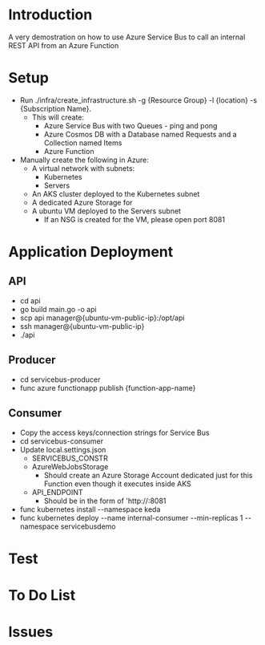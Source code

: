 # Introduction
A very demostration on how to use Azure Service Bus to call an internal REST API from an Azure Function

# Setup
* Run ./infra/create_infrastructure.sh -g {Resource Group} -l {location} -s {Subscription Name}.
    * This will create:
        * Azure Service Bus with two Queues - ping and pong
        * Azure Cosmos DB with a Database named Requests and a Collection named Items
        * Azure Function
* Manually create the following in Azure:
    * A virtual network with subnets:
        * Kubernetes
        * Servers
    * An AKS cluster deployed to the Kubernetes subnet
    * A dedicated Azure Storage for 
    * A ubuntu VM deployed to the Servers subnet
        * If an NSG is created for the VM, please open port 8081 

# Application Deployment 
## API
* cd api
* go build main.go -o api
* scp api manager@{ubuntu-vm-public-ip}:/opt/api
* ssh manager@{ubuntu-vm-public-ip}
* ./api

## Producer
* cd servicebus-producer
* func azure functionapp publish {function-app-name}

## Consumer
* Copy the access keys/connection strings for Service Bus
* cd servicebus-consumer
* Update local.settings.json
    * SERVICEBUS_CONSTR
    * AzureWebJobsStorage 
        * Should create an Azure Storage Account dedicated just for this Function even though it executes inside AKS
    * API_ENDPOINT
        * Should be in the form of 'http://<ubntu-vm-internal-ip>:8081
* func kubernetes install --namespace keda
* func kubernetes deploy --name internal-consumer --min-replicas 1 --namespace servicebusdemo

# Test
# To Do List 
# Issues